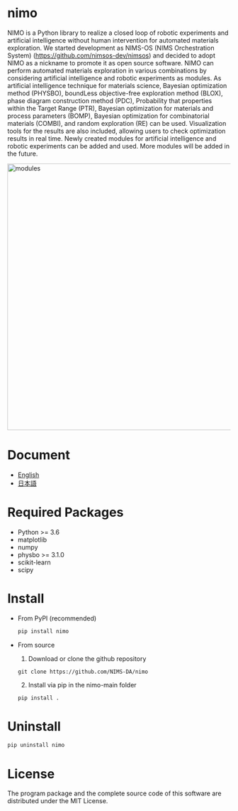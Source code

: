 # nimo

NIMO is a Python library to realize a closed loop of robotic experiments and artificial intelligence without human intervention for automated materials exploration. We started development as NIMS-OS (NIMS Orchestration System) (https://github.com/nimsos-dev/nimsos) and decided to adopt NIMO as a nickname to promote it as open source software. NIMO can perform automated materials exploration in various combinations by considering artificial intelligence and robotic experiments as modules. As artificial intelligence technique for materials science, Bayesian optimization method (PHYSBO), boundLess objective-free exploration method (BLOX), phase diagram construction method (PDC), Probability that properties within the Target Range (PTR), Bayesian optimization for materials and process parameters (BOMP), Bayesian optimization for combinatorial materials (COMBI), and random exploration (RE) can be used. Visualization tools for the results are also included, allowing users to check optimization results in real time. Newly created modules for artificial intelligence and robotic experiments can be added and used. More modules will be added in the future.

<img width="600" alt="modules" src="https://github.com/user-attachments/assets/ee7ca756-b4ea-4fc6-8d41-6e1ff47afdfd">


# Document

- [English](https://nims-da.github.io/nimo/en/)
- [日本語](https://nims-da.github.io/nimo/ja/)

# Required Packages

- Python >= 3.6
- matplotlib
- numpy
- physbo >= 3.1.0
- scikit-learn
- scipy

# Install

* From PyPI (recommended)

  ```bash
  pip install nimo
  ```

* From source

  1. Download or clone the github repository

  ```
  git clone https://github.com/NIMS-DA/nimo
  ```

  2. Install via pip in the nimo-main folder

  ```bash
  pip install .
  ```

# Uninstall

```bash
pip uninstall nimo
```

# License

The program package and the complete source code of this software are distributed under the MIT License.
